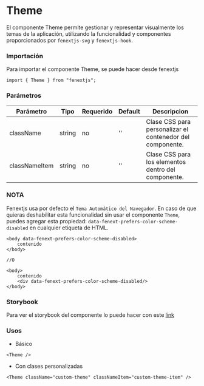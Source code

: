 # Theme

El componente Theme permite gestionar y representar visualmente los temas de la aplicación, utilizando la funcionalidad y componentes proporcionados por `fenextjs-svg` y `fenextjs-hook`.

### Importación

Para importar el componente Theme, se puede hacer desde fenextjs

```tsx copy
import { Theme } from "fenextjs";
```

### Parámetros

| Parámetro     | Tipo   | Requerido | Default | Descripcion                                               |
| ------------- | ------ | --------- | ------- | --------------------------------------------------------- |
| className     | string | no        | ''      | Clase CSS para personalizar el contenedor del componente. |
| classNameItem | string | no        | ''      | Clase CSS para los elementos dentro del componente.       |

### **NOTA**

Fenextjs usa por defecto el `Tema Automático del Navegador`. En caso de que quieras deshabilitar esta funcionalidad sin usar el componente `Theme`, puedes agregar esta propiedad: `data-fenext-prefers-color-scheme-disabled` en cualquier etiqueta de HTML.

```tsx copy
<body data-fenext-prefers-color-scheme-disabled>
    contenido
</body>

//O

<body>
    contenido
    <div data-fenext-prefers-color-scheme-disabled/>
</body>

```

### Storybook

Para ver el storybook del componente lo puede hacer con este [link](https://fenextjs-component-storybook.vercel.app/?path=/story/theme-theme--index)

### Usos

- Básico

```tsx copy
<Theme />
```

- Con clases personalizadas

```tsx copy
<Theme className="custom-theme" classNameItem="custom-theme-item" />
```
